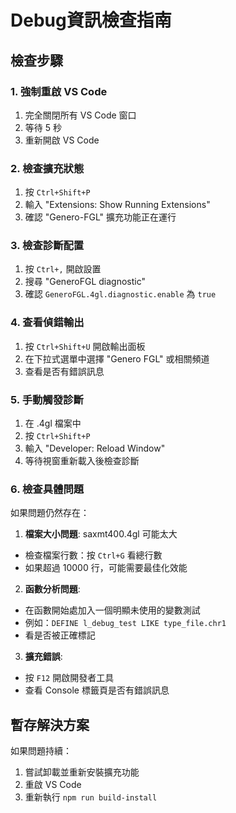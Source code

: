 # Debug資訊檢查指南

## 檢查步驟

### 1. 強制重啟 VS Code

1. 完全關閉所有 VS Code 窗口
2. 等待 5 秒
3. 重新開啟 VS Code

### 2. 檢查擴充狀態

1. 按 `Ctrl+Shift+P`
2. 輸入 "Extensions: Show Running Extensions"
3. 確認 "Genero-FGL" 擴充功能正在運行

### 3. 檢查診斷配置

1. 按 `Ctrl+,` 開啟設置
2. 搜尋 "GeneroFGL diagnostic"
3. 確認 `GeneroFGL.4gl.diagnostic.enable` 為 `true`

### 4. 查看偵錯輸出

1. 按 `Ctrl+Shift+U` 開啟輸出面板
2. 在下拉式選單中選擇 "Genero FGL" 或相關頻道
3. 查看是否有錯誤訊息

### 5. 手動觸發診斷

1. 在 .4gl 檔案中
2. 按 `Ctrl+Shift+P`
3. 輸入 "Developer: Reload Window"
4. 等待視窗重新載入後檢查診斷

### 6. 檢查具體問題

如果問題仍然存在：

1. **檔案大小問題**: saxmt400.4gl 可能太大

- 檢查檔案行數：按 `Ctrl+G` 看總行數
- 如果超過 10000 行，可能需要最佳化效能

2. **函數分析問題**:

- 在函數開始處加入一個明顯未使用的變數測試
- 例如：`DEFINE l_debug_test LIKE type_file.chr1`
- 看是否被正確標記

3. **擴充錯誤**:

- 按 `F12` 開啟開發者工具
- 查看 Console 標籤頁是否有錯誤訊息

## 暫存解決方案

如果問題持續：

1. 嘗試卸載並重新安裝擴充功能
2. 重啟 VS Code
3. 重新執行 `npm run build-install`
